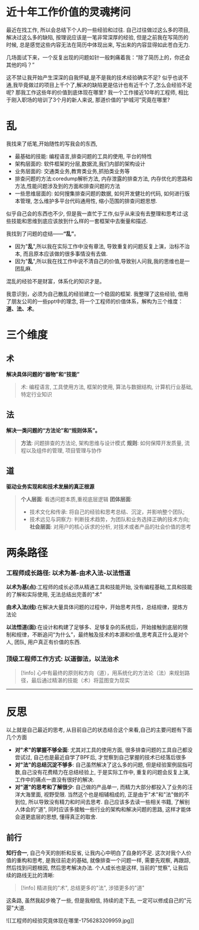 ﻿---
创建时间: 2025 8 27
publish: true
---
# 近十年工作价值的灵魂拷问

最近在找工作, 所以会总结下个人的一些经验和过往. 自己过往做过这么多的项目, 解决过这么多的缺陷, 按理说应该是一笔非常深厚的经验, 但是之前我在写简历的时候, 总是感觉这些内容无法在简历中体现出来, 写出来的内容显得如此苍白无力. 

几场面试下来，一个反复出现的问题如针一般刺痛着我：“除了简历上的，你还会其他的吗？”

这不禁让我开始产生深深的自我怀疑,是不是我的技术经验确实不足? 似乎也说不通,我毕竟做过的项目上千个了,解决的缺陷更是估计也有近千个了,怎么会经验不足呢? 那我工作这些年的价值到底体现在哪里? 我一个工作接近10年的工程师, 相比于刚入职场的培训了3个月的新人来说, 那道价值的“护城河”究竟在哪里? 

# 乱

我找来了纸笔,开始随性的写我会的东西, 
- 最基础的技能: 编程语言,排查问题的工具的使用, 平台的特性 
- 架构层面的: 软件框架的分层,数据流,我们内部的架构设计  
- 业务层面的: 交通类业务,教育类业务,抓拍类业务等 
- 排查问题的方法:coredump解析方法, 内存泄露的排查方法, 内存优化的思路和方法,性能问题涉及到的方面和排查问题的方法
- 一些思维层面的: 如何搜集排查问题的数据, 如何开发健壮的代码, 如何进行版本管理, 怎么维护多平台代码通用性, 缩小范围的排查问题思想. 

似乎自己会的东西也不少, 但是我一直忙于工作,似乎从来没有去整理和思考过:这些技能和思维到底应该放到什么样的一套框架中去衡量和描述. 

我找到了问题的症结——**“乱”**。

- 因为"**乱**",所以我在实际工作中没有章法, 导致重复的问题反复上演，治标不治本, 而且原本应该做的很多事情没有去做.
- 因为"**乱**",所以我在找工作中说不清自己的价值,导致别人问我,我的思维也是一团乱麻.

混乱的经验不是财富，体系化的知识才是。

我意识到，必须为自己散乱的经验建立一个稳固的框架.
我整理了这些经验, 借用了朋友公司的一些ppt中的理念, 将一个工程师的价值体系，解构为三个维度：**道、法、术**。

# 三个维度
## 术
**解决具体问题的“器物”和“技能”**

> 术: 编程语言, 工具使用方法, 框架的使用, 算法与数据结构, 计算机行业基础, 特定行业知识

## 法

**解决一类问题的“方法论”和“规则体系”。**

> **方法**: 问题排查的方法论, 架构思维与设计模式
> **规则**: 如何保障开发质量, 流程以及组件的管理, 项目管理与协作

## 道

**驱动业务实现和和技术发展的真正根源**

> **个人层面**: 看透问题本质,重视底层逻辑
> **团体层面**: 
> 	- 技术文化和传承: 将自己的经验和思考总结、沉淀，并影响整个团队; 
> 	- 技术远见与洞察力: 判断技术趋势，为团队和业务选择正确的技术方向; 
> **社会层面**: 对用户的核心诉求的分析, 对技术或者产品的社会价值的思考

# 两条路径

### 工程师成长路径:  **以术为基-由术入法-以法悟道**

**以术为基(点)**:工程师的成长必须从精通工具和技能开始, 没有编程基础,工具和技能的了解和实际使用, 无法总结出完善的"术"

**由术入法(线)**:在解决大量具体问题的过程中，开始思考共性，总结规律，提炼方法论

**以法悟道(面)**:在设计和构建了足够多、足够复杂的系统后，开始接触到底层的限制和规律，不断追问“为什么”，最终触及技术的本源和价值,思考真正什么是对个人, 团队, 用户真正有价值的东西. 

### 顶级工程师工作方式: **以道御法，以法治术**

>[!info] 心中有最终的原则和方向（道），用系统化的方法论（法）来规划路径，最后通过精湛的技能（术）将蓝图变为现实

---

# 反思

以上就是自己最近的思考, 从目前自己的状态结合这个来看,自己的主要问题有下面几个方面

- **对"术"的掌握不够全面**: 尤其对工具的使用方面, 很多排查问题的工具自己都没尝试过, 自己也是最近自学了BPF后, 才觉察到自己掌握的技术已经落后很多
- **对"法"的总结沉淀不够多**: 自己虽然解决了这么多的问题, 但是经验案例屈指可数,自己没有花费精力在总结经验上, 于是实际工作中, 重复的问题会反复上演, 工作中的痛点一直没有很好的解决. 
- **对"道"的思考和了解很少**: 自己做的产品单一, 而精力大部分都投入了业务的汪洋大海里面, 视野受限. 当然这个也是相辅相成的, 正是由于"术"和"法"做的不到位, 所以导致没有精力和时间去思考. 自己应该多去读一些相关书籍, 了解别人体会的"道", 同时应该多接触一些行业的架构和解决问题的思路, 这样才能体会道更底层的思想, 懂得真正的取舍.

## 前行

**知行合一**, 自己今天的剖析和反省, 让我内心中明白了自身的不足. 这次对我个人价值的重构和思考, 是我往前走的基础, 就像排查一个问题一样, 需要先观察, 再跟踪, 然后找到问题根因, 然后思考解决办法. 个人成长也是这样, 当前的"觉察", 让我后续的路线无比的清晰:

> [!info] 精进我的"术", 总结更多的"法", 涉猎更多的"道"

这条路, 虽然我起步晚了一些, 但是我相信, 持续的走下去, 一定可以修成自己的"元婴"大道. 


![[工程师的经验究竟体现在哪里-1756283209959.jpg]]
